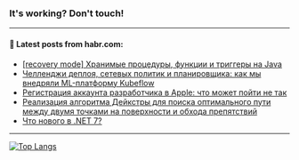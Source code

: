### It's working? Don't touch!

---
<!--
#### 🛠️ Technical stack:

![C++](https://img.shields.io/badge/C++-informational?logo=c%2B%2B&style=flat&logoColor=white&color=9C033A)
![Java](https://img.shields.io/badge/Java-informational?logo=java&style=flat&logoColor=white&color=007396)
![Kotlin](https://img.shields.io/badge/Kotlin-informational?logo=Kotlin&style=flat&logoColor=white&color=0095D5)
![JS](https://img.shields.io/badge/JS-informational?logo=javaScript&style=flat&logoColor=black&color=F7Df1E) <br>
![HTML5](https://img.shields.io/badge/HTML5-informational?logo=html5&style=flat&logoColor=white&color=E34F26)
![CSS3](https://img.shields.io/badge/CSS3-informational?logo=css3&style=flat&logoColor=white&color=157286)
![Sass](https://img.shields.io/badge/Saas-informational?logo=sass&style=flat&logoColor=white&color=hotpink)
![PHP](https://img.shields.io/badge/PHP-informational?logo=php&style=flat&logoColor=white&color=777BB4) <br>
![WebPAck](https://img.shields.io/badge/WebPack-informational?logo=webPack&style=flat&logoColor=white&color=FF6F00)
![Bootstrap](https://img.shields.io/badge/Bootstrap-informational?logo=Bootstrap&style=flat&logoColor=white&color=7952B3)
![MySQL](https://img.shields.io/badge/MySQL-informational?logo=MySQL&style=flat&logoColor=white&color=00f) <br>
![NodeJS](https://img.shields.io/badge/NodeJS-informational?logo=node.js&style=flat&logoColor=white&color=43853D)
![Spring](https://img.shields.io/badge/Spring-informational?logo=Spring&style=flat&logoColor=white&color=0A9EDC)
![Angular](https://img.shields.io/badge/Vue-informational?logo=vue.js&style=flat&logoColor=white&color=red)
![Git](https://img.shields.io/badge/Git-informational?logo=git&style=flat&logoColor=white&color=darkorange)

___
-->

#### 💬 Latest posts from habr.com:

<!-- BLOG-POST-LIST:START -->
- [[recovery mode] Хранимые процедуры, функции и триггеры на Java](https://habr.com/ru/post/699732/?utm_source=habrahabr&utm_medium=rss&utm_campaign=699732)
- [Челленджи деплоя, сетевых политик и планировщика: как мы внедряли ML-платформу Kubeflow](https://habr.com/ru/post/698760/?utm_source=habrahabr&utm_medium=rss&utm_campaign=698760)
- [Регистрация аккаунта разработчика в Apple: что может пойти не так](https://habr.com/ru/post/699722/?utm_source=habrahabr&utm_medium=rss&utm_campaign=699722)
- [Реализация алгоритма Дейкстры для поиска оптимального пути между двумя точками на поверхности и обхода препятствий](https://habr.com/ru/post/699466/?utm_source=habrahabr&utm_medium=rss&utm_campaign=699466)
- [Что нового в .NET 7?](https://habr.com/ru/post/699706/?utm_source=habrahabr&utm_medium=rss&utm_campaign=699706)
<!-- BLOG-POST-LIST:END -->

---

[![Top Langs](https://github-readme-stats.vercel.app/api/top-langs/?username=zloylis&layout=compact&hide_border=true&theme=dracula)](https://github.com/zloylis)
